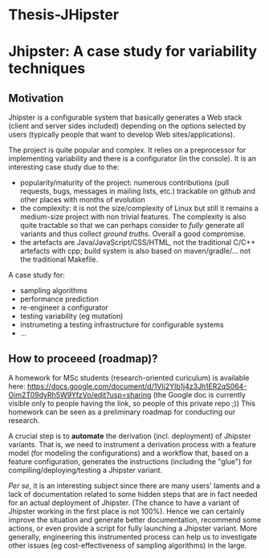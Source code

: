 # Thesis-JHipster

# Jhipster: A case study for variability techniques 

## Motivation

Jhipster is a configurable system that basically generates a Web stack (client and server sides included) depending on the options selected by users (typically people that want to develop Web sites/applications).

The project is quite popular and complex. It relies on a preprocessor for implementing variability and there is a configurator (in the console). 
It is an interesting case study due to the: 
  * popularity/maturity of the project: numerous contributions (pull requests, bugs, messages in mailing lists, etc.) trackable on github and other places with months of evolution 
  * the complexity: it is not the size/complexity of Linux but still it remains a medium-size project with non trivial features. The complexity is also quite tractable so that we can perhaps consider to *fully* generate all variants and thus collect *ground truths*. Overall a good compromise.  
  * the artefacts are Java/JavaScript/CSS/HTML, not the traditional C/C++ artefacts with cpp; build system is also based on maven/gradle/... not the traditional Makefile.  

A case study for:
 * sampling algorithms 
 * performance prediction
 * re-engineer a configurator 
 * testing variability (eg mutation) 
 * instrumeting a testing infrastructure for configurable systems 
 * ... 

## How to proceeed (roadmap)? 

A homework for MSc students (research-oriented curiculum) is available here: 
https://docs.google.com/document/d/1VIi2YIb1j4z3Jh1ER2qS064-Oim2T09dyRh5W9YfzVo/edit?usp=sharing
(the Google doc is currently visible only to people having the link, so people of this private repo ;)) 
This homework can be seen as a preliminary roadmap for conducting our research. 

A crucial step is to **automate** the derivation (incl. deployment) of Jhipster variants. 
That is, we need to instrument a derivation process with a feature model (for modeling the configurations) and a workflow that, based on a feature configuration, generates the instructions (including the "glue") for compiling/deploying/testing a Jhipster variant. 

*Per se*, it is an interesting subject since there are many users' laments and a lack of documentation related to some hidden steps that are in fact needed for an actual deployment of Jhipster. (The chance to have a variant of Jhipster working in the first place is not 100%). Hence we can certainly improve the situation and generate better documentation, recommend some actions, or even provide a script for fully launching a Jhipster variant. 
More generally, engineering this instrumented process can help us to investigate other issues (eg cost-effectiveness of sampling algorithms) in the large. 
